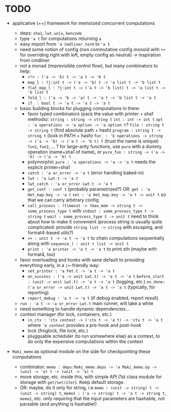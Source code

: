 # TODO

- applicative (++) framework for memoized concurrent computations
  * deps: `sha1`, `lwt.unix`, `bencode`
  * type `'a t` for computations returning `a`
  * easy import from `'a Cmdliner.term` to `'a t`
  * need some notion of config (non commutative config monoid with `++`
    for overriding right with left, empty config as neutral)
    → inspiration from cmdliner
  * not a monad (imprevisible control flow), but many combinators to help:
    + `<*> : ('a -> 'b) t -> 'a t -> 'b t`
    + `map_l : ?j:int t -> ('a -> 'b) t -> 'a list t -> 'b list t`
    + `flat_map_l : ?j:int t -> ('a t -> 'b list) t -> 'a list t -> 'b list t`
    + `fold_l : ('a -> 'b -> 'a) t -> 'a t -> 'b list t -> 'a t`
    + `if_ : bool t -> 'a t -> 'a t -> 'a t`
  * basic building blocks for plugging computations in there:
    + favor typed combinators
      (pack the value with printer + sha1 methods):
      `string : string -> string t`
      `int : int -> int t`
      `opt : 'a operations -> 'a option -> 'a option t`?
      `file : string t -> string t` (find absolute path + hash)
      `program : string t -> string t` (look in PATH + hash)
      `fun_ : 'b operations -> string -> ('a -> 'b) -> ('a t -> 'b t) t` (trust the name is unique)
      `fun1`, `fun2`, … ?
      for large-arity functions,
      use `pure` with a dummy operation (name+sha1 of name),
      or `pure_fun : string -> ('a -> 'b) -> ('a -> 'b) t`
    + polymorphic `pure : 'a operations -> 'a -> 'a t`
      needs the explicit printer+sha1
    + `catch : 'a or_error -> 'a t` (error handling baked-in)
    + `lwt : 'a Lwt.t -> 'a t`
    + `lwt_catch : 'a or_error Lwt.t -> 'a t`
    + `get_conf : conf t` (probably parametrized?)
      OR: `get : 'a Het_map.key -> 'a t`
          `set : 'a Het_map.key -> 'a t -> unit t`
          so that we can carry arbitrary config
    + `call_process : ?timeout -> ?max_mem -> string t -> some_process_type t`
      with `stdout : some_process_type t -> string t`
           `wait : some_process_type t -> unit t`
      need to think about how to make it convenient (process string
      is usually quite complicated: provide `string list -> string` with
      escaping, and format4-based utils?)
    + `>> : unit t -> 'a t -> 'a t` to chain computations sequentially
      along with `sequence_l : unit t list -> unit t`
    + `print : 'a printer -> 'a t -> 'a t` to print sth (maybe with format4, too)
  * favor overloading and hooks with sane default to providing everything early,
    in a `|>`-friendly way:
    + `set_printer : 'a Fmt.t -> 'a t -> 'a t`
    + `on_success : ('a -> unit Lwt.t) -> 'a t -> 'a t`
      `before_start : (unit -> unit Lwt.t) -> 'a t -> 'a t` (logging, etc.)
      `on_done: ('a or_error -> unit Lwt.t) -> 'a t -> 'a t`  (typically, for reporting)
    + `report_debug : 'a t -> 'a t` (if debug enabled, report result)
  * `run : 'a t -> 'a or_error Lwt.t` main runner, will take a while
  * need something to handle dynamic dependencies… 
  * context manager (for lock, containers, etc.)
    + `in_ctx : 'ctx context -> ('ctx t -> 'a t) -> 'ctx t -> 'a t`
      where `'a context` provides a pre-hook and post-hook
    + lock (froglock, file lock, etc.)
    + plugguable scheduler (to run somewhere else) as a context, to
      do only the expensive computations within the context

- `Maki_memo` as optional module on the side for checkpointing these computations
  * combinator:
    `memo : deps:Maki_memo.deps -> 'a Maki_memo.op -> (unit -> 'a) t -> (unit -> 'a) t`
  * move storage, etc. inside this, with simple API (1st class module for
    storage with `get/set/iter`). Keep default storage.
  * OR: maybe, do it only for string,
    i.e `memo : (unit -> string) t -> (unit -> string) t`,
        `memo1 : ('a -> string) t -> 'a t -> string t`,
        `memo2`, etc. only requiring that the input parameters are hashable,
        not parsable (and anything is hashable!)
